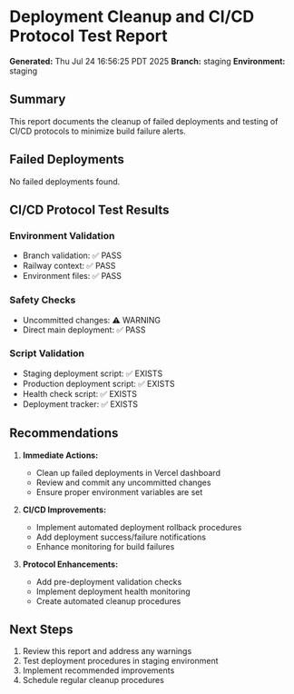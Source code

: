 # Deployment Cleanup and CI/CD Protocol Test Report

**Generated:** Thu Jul 24 16:56:25 PDT 2025
**Branch:** staging
**Environment:** staging

## Summary

This report documents the cleanup of failed deployments and testing of CI/CD protocols to minimize build failure alerts.

## Failed Deployments

No failed deployments found.

## CI/CD Protocol Test Results

### Environment Validation
- Branch validation: ✅ PASS
- Railway context: ✅ PASS
- Environment files: ✅ PASS

### Safety Checks
- Uncommitted changes: ⚠️ WARNING
- Direct main deployment: ✅ PASS

### Script Validation
- Staging deployment script: ✅ EXISTS
- Production deployment script: ✅ EXISTS
- Health check script: ✅ EXISTS
- Deployment tracker: ✅ EXISTS

## Recommendations

1. **Immediate Actions:**
   - Clean up failed deployments in Vercel dashboard
   - Review and commit any uncommitted changes
   - Ensure proper environment variables are set

2. **CI/CD Improvements:**
   - Implement automated deployment rollback procedures
   - Add deployment success/failure notifications
   - Enhance monitoring for build failures

3. **Protocol Enhancements:**
   - Add pre-deployment validation checks
   - Implement deployment health monitoring
   - Create automated cleanup procedures

## Next Steps

1. Review this report and address any warnings
2. Test deployment procedures in staging environment
3. Implement recommended improvements
4. Schedule regular cleanup procedures

